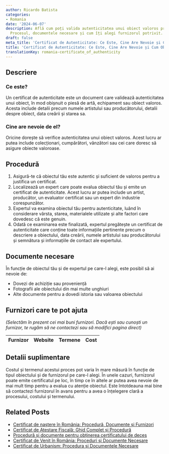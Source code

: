 ```yaml
---
author: Ricardo Batista
categories:
- Romania
date: '2024-06-07'
description: Află cum poți valida autenticitatea unui obiect valoros printr-un certificat.
  Procesul, documentele necesare și cum îți alegi furnizorul potrivit.
draft: false
meta_title: 'Certificat de Autenticitate: Ce Este, Cine Are Nevoie și Cum Obții'
title: 'Certificat de Autenticitate: Ce Este, Cine Are Nevoie și Cum Obții'
translationKey: romania-certificate_of_authenticity
---
```



## Descriere
### Ce este?
Un certificat de autenticitate este un document care validează autenticitatea unui obiect, în mod obișnuit o piesă de artă, echipament sau obiect valoros. Acesta include detalii precum numele artistului sau producătorului, detalii despre obiect, data creării și starea sa.
### Cine are nevoie de el?
Oricine dorește să verifice autenticitatea unui obiect valoros. Acest lucru ar putea include colecționari, cumpărători, vânzători sau cei care doresc să asigure obiecte valoroase.

## Procedură
1. Asigură-te că obiectul tău este autentic și suficient de valoros pentru a justifica un certificat.
2. Localizează un expert care poate evalua obiectul tău și emite un certificat de autenticitate. Acest lucru ar putea include un artist, producător, un evaluator certificat sau un expert din industrie corespunzător.
3. Expertul va examina obiectul tău pentru autenticitate, luând în considerare vârsta, starea, materialele utilizate și alte factori care dovedesc că este genuin.
4. Odată ce examinarea este finalizată, expertul pregătește un certificat de autenticitate care conține toate informațiile pertinente precum o descriere a obiectului, data creării, numele artistului sau producătorului și semnătura și informațiile de contact ale expertului.

## Documente necesare
În funcție de obiectul tău și de expertul pe care-l alegi, este posibil să ai nevoie de:
- Dovezi de achiziție sau proveniență
- Fotografii ale obiectului din mai multe unghiuri
- Alte documente pentru a dovedi istoria sau valoarea obiectului

## Furnizori care te pot ajuta

_(Selectăm în prezent cei mai buni furnizori. Dacă ești sau cunoști un furnizor, te rugăm să ne contactezi sau să modifici pagina direct)_

| Furnizor        |     Website     |     Termene      |       Cost       |
| --------------- | --------------- |  :-------------: | :-------------: |

## Detalii suplimentare
Costul și termenul acestui proces pot varia în mare măsură în funcție de tipul obiectului și de furnizorul pe care-l alegi. În unele cazuri, furnizorul poate emite certificatul pe loc, în timp ce în altele ar putea avea nevoie de mai mult timp pentru a evalua cu atenție obiectul. Este întotdeauna mai bine să contactezi furnizorul în avans pentru a avea o înțelegere clară a procesului, costului și termenului.


## Related Posts

- [Certificat de naștere în România: Procedură, Documente și Furnizori](https://tramitit.com/ro/guides/romania/certificat_de_nastere/)
- [Certificat de Atestare Fiscală: Ghid Complet și Procedură](https://tramitit.com/ro/guides/romania/certificat_de_atestare_fiscala/)
- [Procedură și documente pentru obținerea certificatului de deces](https://tramitit.com/ro/guides/romania/certificat_de_deces/)
- [Certificat de Venit în România: Proceduri și Documente Necesare](https://tramitit.com/ro/guides/romania/adeverinta_de_venit/)
- [Certificat de Urbanism: Procedura și Documentele Necesare](https://tramitit.com/ro/guides/romania/certificat_de_urbanism/)